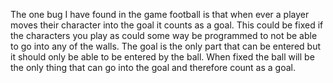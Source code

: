 The one bug I have found in the game football is that when ever a player moves their character into the goal it counts as a goal.
This could be fixed if the characters you play as could some way be programmed to not be able to go into any of the walls.
The goal is the only part that can be entered but it should only be able to be entered by the ball. 
When fixed the ball will be the only thing that can go into the goal and therefore count as a goal.
